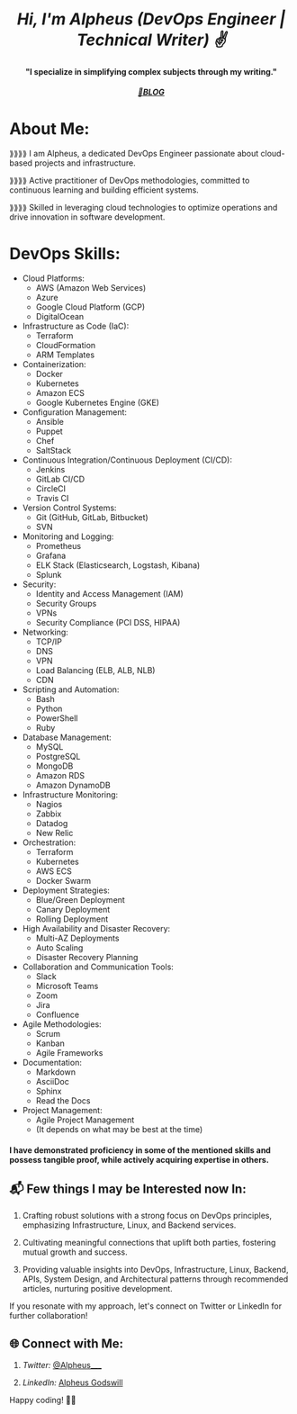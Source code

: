 <h1 align="center"><em>Hi, I'm Alpheus (DevOps Engineer | Technical Writer) ✌️</em></h1>
<h4 align="center">"I specialize in simplifying complex subjects through my writing."</h4>
<h5 align="center">
  <a href="https://alpheus.hashnode.dev/" target="__blank">📖BLOG</a>  
</h5>

# About Me:

<P>⟫⟫⟫⟫ I am Alpheus, a dedicated DevOps Engineer passionate about cloud-based projects and infrastructure.</P>

<P>⟫⟫⟫⟫ Active practitioner of DevOps methodologies, committed to continuous learning and building efficient systems.</P>

<P>⟫⟫⟫⟫ Skilled in leveraging cloud technologies to optimize operations and drive innovation in software development.</P>

# DevOps Skills:

<ul>
  <li>Cloud Platforms:
    <ul>
      <li>AWS (Amazon Web Services)</li>
      <li>Azure</li>
      <li>Google Cloud Platform (GCP)</li>
      <li>DigitalOcean</li>
    </ul>
  </li>
  <li>Infrastructure as Code (IaC):
    <ul>
      <li>Terraform</li>
      <li>CloudFormation</li>
      <li>ARM Templates</li>
    </ul>
  </li>
  <li>Containerization:
    <ul>
      <li>Docker</li>
      <li>Kubernetes</li>
      <li>Amazon ECS</li>
      <li>Google Kubernetes Engine (GKE)</li>
    </ul>
  </li>
  <li>Configuration Management:
    <ul>
      <li>Ansible</li>
      <li>Puppet</li>
      <li>Chef</li>
      <li>SaltStack</li>
    </ul>
  </li>
  <li>Continuous Integration/Continuous Deployment (CI/CD):
    <ul>
      <li>Jenkins</li>
      <li>GitLab CI/CD</li>
      <li>CircleCI</li>
      <li>Travis CI</li>
    </ul>
  </li>
  <li>Version Control Systems:
    <ul>
      <li>Git (GitHub, GitLab, Bitbucket)</li>
      <li>SVN</li>
    </ul>
  </li>
  <li>Monitoring and Logging:
    <ul>
      <li>Prometheus</li>
      <li>Grafana</li>
      <li>ELK Stack (Elasticsearch, Logstash, Kibana)</li>
      <li>Splunk</li>
    </ul>
  </li>
  <li>Security:
    <ul>
      <li>Identity and Access Management (IAM)</li>
      <li>Security Groups</li>
      <li>VPNs</li>
      <li>Security Compliance (PCI DSS, HIPAA)</li>
    </ul>
  </li>
  <li>Networking:
    <ul>
      <li>TCP/IP</li>
      <li>DNS</li>
      <li>VPN</li>
      <li>Load Balancing (ELB, ALB, NLB)</li>
      <li>CDN</li>
    </ul>
  </li>
  <li>Scripting and Automation:
    <ul>
      <li>Bash</li>
      <li>Python</li>
      <li>PowerShell</li>
      <li>Ruby</li>
    </ul>
  </li>
  <li>Database Management:
    <ul>
      <li>MySQL</li>
      <li>PostgreSQL</li>
      <li>MongoDB</li>
      <li>Amazon RDS</li>
      <li>Amazon DynamoDB</li>
    </ul>
  </li>
  <li>Infrastructure Monitoring:
    <ul>
      <li>Nagios</li>
      <li>Zabbix</li>
      <li>Datadog</li>
      <li>New Relic</li>
    </ul>
  </li>
  <li>Orchestration:
    <ul>
      <li>Terraform</li>
      <li>Kubernetes</li>
      <li>AWS ECS</li>
      <li>Docker Swarm</li>
    </ul>
  </li>
  <li>Deployment Strategies:
    <ul>
      <li>Blue/Green Deployment</li>
      <li>Canary Deployment</li>
      <li>Rolling Deployment</li>
    </ul>
  </li>
  <li>High Availability and Disaster Recovery:
    <ul>
      <li>Multi-AZ Deployments</li>
      <li>Auto Scaling</li>
      <li>Disaster Recovery Planning</li>
    </ul>
  </li>
  <li>Collaboration and Communication Tools:
    <ul>
      <li>Slack</li>
      <li>Microsoft Teams</li>
      <li>Zoom</li>
      <li>Jira</li>
      <li>Confluence</li>
    </ul>
  </li>
  <li>Agile Methodologies:
    <ul>
      <li>Scrum</li>
      <li>Kanban</li>
      <li>Agile Frameworks</li>
    </ul>
  </li>
  <li>Documentation:
    <ul>
      <li>Markdown</li>
      <li>AsciiDoc</li>
      <li>Sphinx</li>
      <li>Read the Docs</li>
    </ul>
  </li>
  <li>Project Management:
    <ul>
      <li>Agile Project Management</li>
      <li>(It depends on what may be best at the time)</li>
    </ul>
  </li>
</ul>

<h4>I have demonstrated proficiency in some of the mentioned skills and possess tangible proof, while actively acquiring expertise in others.</h4>

## 📬 Few things I may be Interested now In:
1. Crafting robust solutions with a strong focus on DevOps principles, emphasizing Infrastructure, Linux, and Backend services.

2. Cultivating meaningful connections that uplift both parties, fostering mutual growth and success.

3. Providing valuable insights into DevOps, Infrastructure, Linux, Backend, APIs, System Design, and Architectural patterns through recommended articles, nurturing positive development.

If you resonate with my approach, let's connect on Twitter or LinkedIn for further collaboration!

## 🌐 Connect with Me:
1. <em>Twitter:</em> [@Alpheus\_\_\_](https://twitter.com/Alpheus___)

2.  <em>LinkedIn:</em> [Alpheus Godswill](https://www.linkedin.com/in/alpheus-godswill/)

Happy coding! 🤖✨

<!-- [![Alpheus Godswill's GitHub stats](https://github-readme-stats.vercel.app/api?username=Alpheus-godswill1&count_private=true&show_icons=true&theme=merko)](https://github.com/Alpheus-godswill1/github-readme-stats) -->

<!-- [![My Github Language Stats](https://github-readme-stats.vercel.app/api/top-langs/?username=Alpheus-godswill1&layout=compact&theme=merko)](https://github.com/Alpheus-godswill1/github-readme-stats) -->
